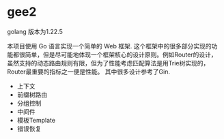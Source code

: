 # gee2

golang 版本为1.22.5

本项目使用 Go 语言实现一个简单的 Web 框架. 这个框架中的很多部分实现的功能都很简单，但是尽可能地体现一个框架核心的设计原则。例如Router的设计，虽然支持的动态路由规则有限，但为了性能考虑匹配算法是用Trie树实现的，Router最重要的指标之一便是性能。
其中很多设计参考了Gin. 

* 上下文
* 前缀树路由
* 分组控制
* 中间件
* 模板Template
* 错误恢复
